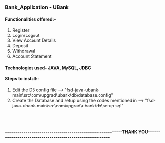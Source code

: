 ### Bank_Application - UBank

#### Functionalities offered:-

1. Register
2. Login/Logout
3. View Account Details
4. Deposit
5. Withdrawal
6. Account Statement

#### Technologies used- JAVA, MySQL, JDBC

#### Steps to install:-

1. Edit the DB config file --> "fsd-java-ubank-main\src\com\upgrad\ubank\db\database.config"
2. Create the Database and setup using the codes mentioned in --> "fsd-java-ubank-main\src\com\upgrad\ubank\db\setup.sql"

</br>
</br>

#### ----------------------------------------------------------THANK YOU----------------------------------------------------------


